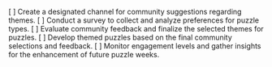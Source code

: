[ ] Create a designated channel for community suggestions regarding themes.
[ ] Conduct a survey to collect and analyze preferences for puzzle types.
[ ] Evaluate community feedback and finalize the selected themes for puzzles.
[ ] Develop themed puzzles based on the final community selections and feedback.
[ ] Monitor engagement levels and gather insights for the enhancement of future puzzle weeks.